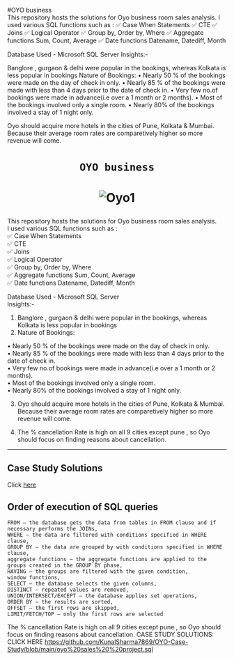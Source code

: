 #OYO business                             
This repository hosts the solutions for Oyo business room sales analysis.
I used various SQL functions such as :
✅ Case When Statements
✅ CTE
✅ Joins
✅ Logical Operator
✅ Group by, Order by, Where
✅ Aggregate functions Sum, Count, Average
✅ Date functions Datename, Datediff, Month

Database Used - Microsoft SQL Server
Insights:-

Banglore , gurgaon & delhi were popular in the bookings, whereas Kolkata is less popular in bookings
Nature of Bookings:
• Nearly 50 % of the bookings were made on the day of check in only.
• Nearly 85 % of the bookings were made with less than 4 days prior to the date of check in.
• Very few no.of bookings were made in advance(i.e over a 1 month or 2 months).
• Most of the bookings involved only a single room.
• Nearly 80% of the bookings involved a stay of 1 night only.

Oyo should acquire more hotels in the cities of Pune, Kolkata & Mumbai. Because their average room rates are comparetively higher so more revenue will come.
# <p align="center" style="margin-top: 0px;">  **`OYO business`**
# <p align="center" style="margin-top: 0px;"> ![Oyo1](https://github.com/AmitPatel-analyst/SQL-Case-Study/assets/120770473/1796bf70-d14d-4295-ae5b-018f0f14fa80)
This repository hosts the solutions for Oyo business room sales analysis.        
I used various SQL functions such as :          
✅ Case When Statements           
✅ CTE           
✅ Joins           
✅ Logical Operator          
✅ Group by, Order by, Where         
✅ Aggregate functions Sum, Count, Average                
✅ Date functions Datename, Datediff, Month           

Database Used - Microsoft SQL Server           
Insights:-

1. Banglore , gurgaon & delhi were popular in the bookings, whereas Kolkata is less popular in bookings
2. Nature of Bookings:         
       
• Nearly 50 % of the bookings were made on the day of check in only.       
• Nearly 85 % of the bookings were made with less than 4 days prior to the date of check in.    
• Very few no.of bookings were made in advance(i.e over a 1 month or 2 months).      
• Most of the bookings involved only a single room.    
• Nearly 80% of the bookings involved a stay of 1 night only.     
           
3. Oyo should acquire more hotels in the cities of Pune, Kolkata & Mumbai. Because their average room rates are comparetively higher so more revenue will come.         
     
4. The % cancellation Rate is high on all 9 cities except pune , so Oyo should focus on finding reasons about cancellation.    
        
***
## Case Study Solutions
Click [here](https://github.com/AmitPatel-analyst/SQL-Case-Study/blob/main/OYO%20business%20case%20study/SqlCode_OYO_business.sql)

## Order of execution of SQL queries

```
FROM – the database gets the data from tables in FROM clause and if necessary performs the JOINs,
WHERE – the data are filtered with conditions specified in WHERE clause,
GROUP BY – the data are grouped by with conditions specified in WHERE clause,
aggregate functions – the aggregate functions are applied to the groups created in the GROUP BY phase,
HAVING – the groups are filtered with the given condition,
window functions,
SELECT – the database selects the given columns,
DISTINCT – repeated values are removed,
UNION/INTERSECT/EXCEPT – the database applies set operations,
ORDER BY – the results are sorted,
OFFSET – the first rows are skipped,
LIMIT/FETCH/TOP – only the first rows are selected
```

The % cancellation Rate is high on all 9 cities except pune , so Oyo should focus on finding reasons about cancellation.
CASE STUDY SOLUTIONS:
CLICK HERE https://github.com/KunalSharma7869/OYO-Case-Study/blob/main/oyo%20sales%20%20project.sql
